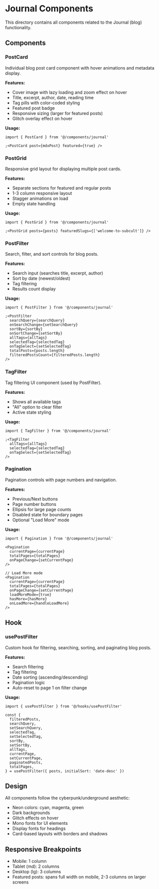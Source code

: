 # Journal Components

This directory contains all components related to the Journal (blog) functionality.

## Components

### PostCard

Individual blog post card component with hover animations and metadata display.

**Features:**

- Cover image with lazy loading and zoom effect on hover
- Title, excerpt, author, date, reading time
- Tag pills with color-coded styling
- Featured post badge
- Responsive sizing (larger for featured posts)
- Glitch overlay effect on hover

**Usage:**

```tsx
import { PostCard } from '@/components/journal'

;<PostCard post={mdxPost} featured={true} />
```

### PostGrid

Responsive grid layout for displaying multiple post cards.

**Features:**

- Separate sections for featured and regular posts
- 1-3 column responsive layout
- Stagger animations on load
- Empty state handling

**Usage:**

```tsx
import { PostGrid } from '@/components/journal'

;<PostGrid posts={posts} featuredSlugs={['welcome-to-subcult']} />
```

### PostFilter

Search, filter, and sort controls for blog posts.

**Features:**

- Search input (searches title, excerpt, author)
- Sort by date (newest/oldest)
- Tag filtering
- Results count display

**Usage:**

```tsx
import { PostFilter } from '@/components/journal'

;<PostFilter
  searchQuery={searchQuery}
  onSearchChange={setSearchQuery}
  sortBy={sortBy}
  onSortChange={setSortBy}
  allTags={allTags}
  selectedTag={selectedTag}
  onTagSelect={setSelectedTag}
  totalPosts={posts.length}
  filteredPostsCount={filteredPosts.length}
/>
```

### TagFilter

Tag filtering UI component (used by PostFilter).

**Features:**

- Shows all available tags
- "All" option to clear filter
- Active state styling

**Usage:**

```tsx
import { TagFilter } from '@/components/journal'

;<TagFilter
  allTags={allTags}
  selectedTag={selectedTag}
  onTagSelect={setSelectedTag}
/>
```

### Pagination

Pagination controls with page numbers and navigation.

**Features:**

- Previous/Next buttons
- Page number buttons
- Ellipsis for large page counts
- Disabled state for boundary pages
- Optional "Load More" mode

**Usage:**

```tsx
import { Pagination } from '@/components/journal'

<Pagination
  currentPage={currentPage}
  totalPages={totalPages}
  onPageChange={setCurrentPage}
/>

// Load More mode
<Pagination
  currentPage={currentPage}
  totalPages={totalPages}
  onPageChange={setCurrentPage}
  loadMoreMode={true}
  hasMore={hasMore}
  onLoadMore={handleLoadMore}
/>
```

## Hook

### usePostFilter

Custom hook for filtering, searching, sorting, and paginating blog posts.

**Features:**

- Search filtering
- Tag filtering
- Date sorting (ascending/descending)
- Pagination logic
- Auto-reset to page 1 on filter change

**Usage:**

```tsx
import { usePostFilter } from '@/hooks/usePostFilter'

const {
  filteredPosts,
  searchQuery,
  setSearchQuery,
  selectedTag,
  setSelectedTag,
  sortBy,
  setSortBy,
  allTags,
  currentPage,
  setCurrentPage,
  paginatedPosts,
  totalPages,
} = usePostFilter({ posts, initialSort: 'date-desc' })
```

## Design

All components follow the cyberpunk/underground aesthetic:

- Neon colors: cyan, magenta, green
- Dark backgrounds
- Glitch effects on hover
- Mono fonts for UI elements
- Display fonts for headings
- Card-based layouts with borders and shadows

## Responsive Breakpoints

- Mobile: 1 column
- Tablet (md): 2 columns
- Desktop (lg): 3 columns
- Featured posts: spans full width on mobile, 2-3 columns on larger screens
